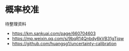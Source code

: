 # 概率校准

待整理资料

- https://km.sankuai.com/page/660704603
- https://mp.weixin.qq.com/s/9bqR14Qnbdy6kVB31gTjqw
- https://github.com/huangsg1/uncertainty-calibration
